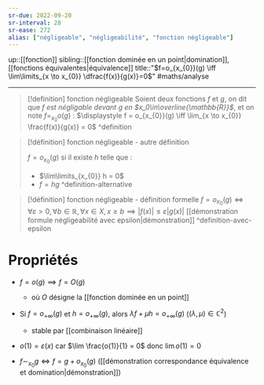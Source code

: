 ```yaml
---
sr-due: 2022-09-20
sr-interval: 28
sr-ease: 272
alias: ["négligeable", "négligeabilité", "fonction négligeable"]
---
```

up::[[fonction]]
sibling::[[fonction dominée en un point|domination]], [[fonctions équivalentes|équivalence]]
title::"$f=o_{x_{0}}(g) \iff \lim\limits_{x \to x_{0}} \dfrac{f(x)}{g(x)}=0$"
#maths/analyse 

----


> [!definition] fonction négligeable
> Soient deux fonctions $f$ et $g$, on dit que _$f$ est négligable devant $g$ en $x_0\in\overline{\mathbb{R}}$_, et on note $f=_{x_{0}}o(g)$ :
> $\displaystyle f = o_{x_{0}}(g) \iff \lim_{x \to x_{0}} \frac{f(x)}{g(x)} = 0$
^definition


> [!définition] fonction négligeable - autre définition
>  
> $f = o_{x_{0}}(g)$ si il existe $h$ telle que :
>  - $\lim\limits_{x_{0}} h = 0$
>  - $f = hg$
^definition-alternative

> [!définition] fonction négligeable - définition formelle
> $f = o_{x_{0}}(g) \iff \forall \varepsilon>0, \forall b \in \mathbb{R}, \forall x \in X, x \geq b \implies |f(x)| \leq \varepsilon|g(x)|$
> [[démonstration formule négligeabilité avec epsilon|démonstration]]
^definition-avec-epsilon

# Propriétés

 - $f = o(g) \implies f = O(g)$
     - où $O$ désigne la [[fonction dominée en un point]]
     
 - Si $f = o_{+\infty}(g)$ et $h = o_{+\infty}(g)$, alors $\lambda f + \mu h = o_{+\infty}(g)$ ($(\lambda, \mu) \in \mathbb{C}^{2}$)
     - stable par [[combinaison linéaire]]
 
 - $o(1) = \varepsilon(x)$ car $\lim \frac{o(1)}{1} = 0$ donc $\lim o(1) = 0$

 - $f \sim_{x_{0}} g \iff f = g+o_{x_{0}}(g)$ ([[démonstration correspondance équivalence et domination|démonstration]])
